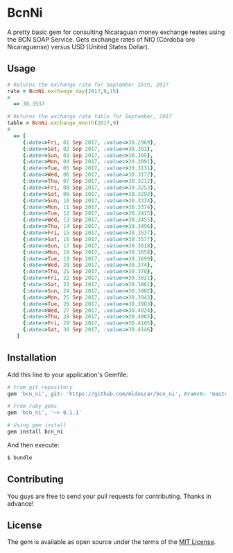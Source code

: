 # BcnNi
A pretty basic gem for consulting Nicaraguan money exchange reates using the BCN SOAP Service.
Gets exchange rates of NIO (Córdoba oro Nicaraguense) versus USD (United States Dollar).

## Usage
```ruby
# Returns the exchange rate for September 15th, 2017
rate = BcnNi.exchange_day(2017,9,15)
# 
  => 30.3537

# Returns the exchange rate table for September, 2017
table = BcnNi.exchange_month(2017,9)
#
  => [
     {:date=>Fri, 01 Sep 2017, :value=>30.2969},
     {:date=>Sat, 02 Sep 2017, :value=>30.301},
     {:date=>Sun, 03 Sep 2017, :value=>30.305},
     {:date=>Mon, 04 Sep 2017, :value=>30.3091},
     {:date=>Tue, 05 Sep 2017, :value=>30.3131},
     {:date=>Wed, 06 Sep 2017, :value=>30.3172},
     {:date=>Thu, 07 Sep 2017, :value=>30.3212},
     {:date=>Fri, 08 Sep 2017, :value=>30.3253},
     {:date=>Sat, 09 Sep 2017, :value=>30.3293},
     {:date=>Sun, 10 Sep 2017, :value=>30.3334},
     {:date=>Mon, 11 Sep 2017, :value=>30.3374},
     {:date=>Tue, 12 Sep 2017, :value=>30.3415},
     {:date=>Wed, 13 Sep 2017, :value=>30.3455},
     {:date=>Thu, 14 Sep 2017, :value=>30.3496},
     {:date=>Fri, 15 Sep 2017, :value=>30.3537},
     {:date=>Sat, 16 Sep 2017, :value=>30.3577},
     {:date=>Sun, 17 Sep 2017, :value=>30.3618},
     {:date=>Mon, 18 Sep 2017, :value=>30.3658},
     {:date=>Tue, 19 Sep 2017, :value=>30.3699},
     {:date=>Wed, 20 Sep 2017, :value=>30.374},
     {:date=>Thu, 21 Sep 2017, :value=>30.378},
     {:date=>Fri, 22 Sep 2017, :value=>30.3821},
     {:date=>Sat, 23 Sep 2017, :value=>30.3861},
     {:date=>Sun, 24 Sep 2017, :value=>30.3902},
     {:date=>Mon, 25 Sep 2017, :value=>30.3943},
     {:date=>Tue, 26 Sep 2017, :value=>30.3983},
     {:date=>Wed, 27 Sep 2017, :value=>30.4024},
     {:date=>Thu, 28 Sep 2017, :value=>30.4065},
     {:date=>Fri, 29 Sep 2017, :value=>30.4105},
     {:date=>Sat, 30 Sep 2017, :value=>30.4146}
   ]

```

## Installation
Add this line to your application's Gemfile:

```ruby
# From git repository
gem 'bcn_ni', git: 'https://github.com/mldoscar/bcn_ni', branch: 'master'

# From ruby gems
gem 'bcn_ni', '~> 0.1.1'

# Using gem install
gem install bcn_ni
```

And then execute:
```bash
$ bundle
```

## Contributing
You guys are free to send your pull requests for contributing. Thanks in advance!

## License
The gem is available as open source under the terms of the [MIT License](http://opensource.org/licenses/MIT).
